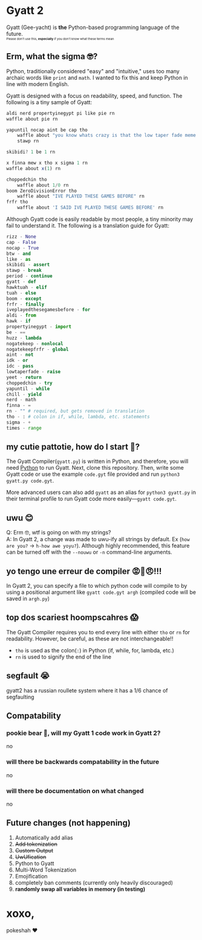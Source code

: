 # Gyatt 2
Gyatt (Gee-yacht) is **the** Python-based programming language of the future.
<br><sub><sub><sup>Please don't use this, **especially** if you don't know what these terms mean</sup></sub></sub>

## Erm, what the sigma 🤓?
Python, traditionally considered "easy" and "intuitive," uses too many archaic words like `print` and `math`. I wanted to fix this and keep Python in line with modern  English.

Gyatt is designed with a focus on readability, speed, and function.
The following is a tiny sample of Gyatt:
```js
aldi nerd propertyinegypt pi like pie rn
waffle about pie rn

yapuntil nocap aint be cap tho
	waffle about "you know whats crazy is that the low taper fade meme is still massive" rn
	stawp rn

skibidi? 1 be 1 rn

x finna mew x tho x sigma 1 rn
waffle about x(1) rn

choppedchin tho
	waffle about 1/0 rn
boom ZeroDivisionError tho
	waffle about "IVE PLAYED THESE GAMES BEFORE" rn
frfr tho
	waffle about 'I SAID IVE PLAYED THESE GAMES BEFORE' rn
```

Although Gyatt code is easily readable by most people, a tiny minority may fail to understand it. The following is a translation guide for Gyatt:

```python
rizz - None
cap - False
nocap - True
btw - and
like - as
skibidi - assert
stawp - break
period - continue
gyatt - def
hawktuah - elif
tuah - else
boom - except
frfr - finally
iveplayedthesegamesbefore - for
aldi - from
hawk - if
propertyinegypt - import
be - ==
huzz - lambda
nogatekeep - nonlocal
nogatekeepfrfr - global
aint - not
idk - or
idc - pass
lowtaperfade - raise
yeet - return
choppedchin - try
yapuntil - while
chill - yield
nerd - math
finna - =
rn - "" # required, but gets removed in translation
tho - : # colon in if, while, lambda, etc. statements
sigma - +
times - range
```

## my cutie pattotie, how do I start 🫶?

The Gyatt Compiler(`gyatt.py`) is written in Python, and therefore, you will need [Python](https://www.python.org/) to run Gyatt. Next, clone this repository. Then, write some Gyatt code or use the example `code.gyt` file provided and run `python3 gyatt.py code.gyt`.

More advanced users can also add `gyatt` as an alias for `python3 gyatt.py` in their terminal profile to run Gyatt code more easily—`gyatt code.gyt`. 

## uwu 😊

Q: Erm 🤓, wtf is going on with my strings?
<br>A: In Gyatt 2, a change was made to uwu-ify all strings by default. Ex (`how are you?` -> `h-how awe yoyu?`). Although highly recommended, this feature can be turned off with the `--nouwu` or `-n` command-line arguments.

## yo tengo une erreur de compiler 😡🤬😠!!!

In Gyatt 2, you can specify a file to which python code will compile to by using a positional argument like `gyatt code.gyt argh` (compiled code will be saved in `argh.py`)

## top dos scariest hoompscahres 😱
The Gyatt Compiler requires you to end every line with either `tho` or `rn` for readability. However, be careful, as these are not interchangeable!! 
- `tho` is used as the colon(`:`) in Python (if, while, for, lambda, etc.)
- `rn` is used to signify the end of the line

## segfault 😭
gyatt2 has a russian roullete system where it has a 1/6 chance of segfaulting

## Compatability
### pookie bear 🥰, will my Gyatt 1 code work in Gyatt 2?
no

### will there be backwards compatability in the future
no

### will there be documentation on what changed
no

## Future changes (not happening)

1. Automatically add alias
2. ~~Add tokenization~~
3. ~~Custom Output~~
4. ~~UwUfication~~
5. Python to Gyatt
6. Multi-Word Tokenization
7. Emojification
8. completely ban comments (currently only heavily discouraged)
9. **randomly swap all variables in memory (in testing)**

# xoxo,
pokeshah ❤️
